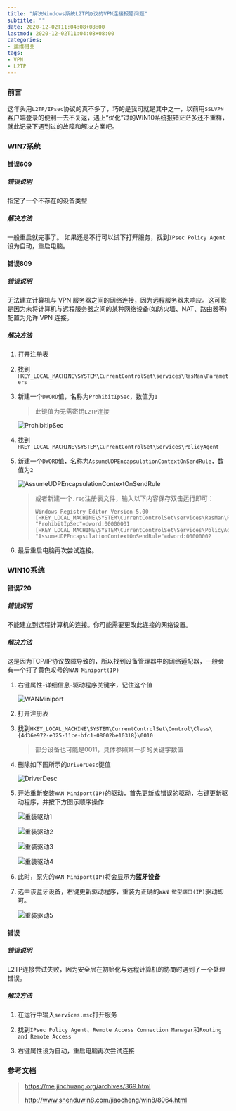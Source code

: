```yaml
---
title: "解决Windows系统L2TP协议的VPN连接报错问题"
subtitle: ""
date: 2020-12-02T11:04:08+08:00
lastmod: 2020-12-02T11:04:08+08:00
categories:
- 运维相关
tags:
- VPN
- L2TP
---
```



### 前言

这年头用`L2TP/IPsec`协议的真不多了，巧的是我司就是其中之一，以前用`SSLVPN`客户端登录的便利一去不复返，遇上“优化”过的WIN10系统报错茫茫多还不重样，就此记录下遇到过的故障和解决方案吧。


### WIN7系统

#### 错误609

##### 错误说明

指定了一个不存在的设备类型


##### 解决方法

一般重启就完事了。
如果还是不行可以试下打开服务，找到`IPsec Policy Agent`设为自动，重启电脑。


#### 错误809

##### 错误说明

无法建立计算机与 VPN 服务器之间的网络连接，因为远程服务器未响应。这可能是因为未将计算机与远程服务器之间的某种网络设备(如防火墙、NAT、路由器等)配置为允许 VPN 连接。


##### 解决方法

1. 打开注册表

2. 找到`HKEY_LOCAL_MACHINE\SYSTEM\CurrentControlSet\services\RasMan\Parameters`

3. 新建一个`DWORD`值，名称为`ProhibitIpSec`，数值为`1`
   > 此键值为无需密钥`L2TP`连接

   ![ProhibitIpSec](/images/2020/1202/ProhibitIpSec.png 'ProhibitIpSec')

4. 找到`HKEY_LOCAL_MACHINE\SYSTEM\CurrentControlSet\Services\PolicyAgent`

5. 新建一个`DWORD`值，名称为`AssumeUDPEncapsulationContextOnSendRule`，数值为`2`

   ![AssumeUDPEncapsulationContextOnSendRule](/images/2020/1202/AssumeUDPEncapsulationContextOnSendRule.png 'AssumeUDPEncapsulationContextOnSendRule')

   > 或者新建一个`.reg`注册表文件，输入以下内容保存双击运行即可：
   > ```
   > Windows Registry Editor Version 5.00 
   > [HKEY_LOCAL_MACHINE\SYSTEM\CurrentControlSet\services\RasMan\Parameters]
   > "ProhibitIpSec"=dword:00000001
   > [HKEY_LOCAL_MACHINE\SYSTEM\CurrentControlSet\Services\PolicyAgent]
   > "AssumeUDPEncapsulationContextOnSendRule"=dword:00000002
   > ```

6. 最后重启电脑再次尝试连接。


### WIN10系统

#### 错误720

##### 错误说明

不能建立到远程计算机的连接。你可能需要更改此连接的网络设置。

##### 解决方法

这是因为TCP/IP协议故障导致的，所以找到设备管理器中的网络适配器，一般会有一个打了黄色叹号的`WAN Miniport(IP)`

1. 右键属性-详细信息-驱动程序关键字，记住这个值

   ![WANMiniport](/images/2020/1202/WANMiniport.png 'WANMiniport')

2. 打开注册表

3. 找到`HKEY_LOCAL_MACHINE\SYSTEM\CurrentControlSet\Control\Class\{4d36e972-e325-11ce-bfc1-08002be10318}\0010`

   > 部分设备也可能是0011，具体参照第一步的关键字数值

4. 删除如下图所示的`DriverDesc`键值

   ![DriverDesc](/images/2020/1202/DriverDesc.png 'DriverDesc')

5. 开始重新安装`WAN Miniport(IP)`的驱动，首先更新成错误的驱动，右键更新驱动程序，并按下方图示顺序操作

   ![重装驱动1](/images/2020/1202/%E6%9B%B4%E6%96%B0%E9%A9%B1%E5%8A%A8%E7%A8%8B%E5%BA%8F1.png '重装驱动1')

   ![重装驱动2](/images/2020/1202/%E6%9B%B4%E6%96%B0%E9%A9%B1%E5%8A%A8%E7%A8%8B%E5%BA%8F2.png '重装驱动2')

   ![重装驱动3](/images/2020/1202/%E6%9B%B4%E6%96%B0%E9%A9%B1%E5%8A%A8%E7%A8%8B%E5%BA%8F3.png '重装驱动3')

   ![重装驱动4](/images/2020/1202/%E6%9B%B4%E6%96%B0%E9%A9%B1%E5%8A%A8%E7%A8%8B%E5%BA%8F4.png '重装驱动4')

6. 此时，原先的`WAN Miniport(IP)`将会显示为**蓝牙设备**

7. 选中该蓝牙设备，右键更新驱动程序，重装为正确的`WAN 微型端口(IP)`驱动即可。

   ![重装驱动5](/images/2020/1202/%E6%9B%B4%E6%96%B0%E9%A9%B1%E5%8A%A8%E7%A8%8B%E5%BA%8F5.png '重装驱动5')

#### 错误

##### 错误说明

L2TP连接尝试失败，因为安全层在初始化与远程计算机的协商时遇到了一个处理错误。


##### 解决方法

1. 在运行中输入`services.msc`打开服务

2. 找到`IPsec Policy Agent`、`Remote Access Connection Manager`和`Routing and Remote Access`

3. 右键属性设为自动，重启电脑再次尝试连接


### 参考文档

> https://me.jinchuang.org/archives/369.html
> 
> http://www.shenduwin8.com/jiaocheng/win8/8064.html

